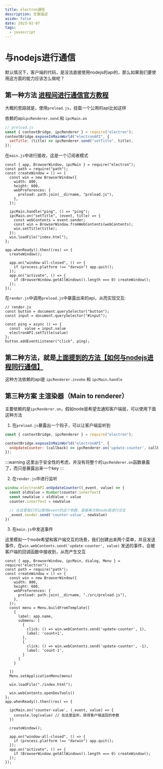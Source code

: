 ```yaml
---
title: electron通信
description: 文章描述
aside: false
date: 2023-02-07
tags:
  - javascript
---
```


# 与nodejs进行通信
默认情况下，客户端的代码，是没法直接使用nodejs的api的，那么如果我们要使用这方面的能力应该怎么做呢？


## 第一种方法 [进程间进行通信官方教程](https://www.electronjs.org/zh/docs/latest/tutorial/ipc)


大概的思路就是，使用`preload.js`，挂载一个公用的api比如这样

依赖的api`ipcRenderer.send` 和 `ipcMain.on`
 
```js
// preload.js
const { contextBridge, ipcRenderer } = require("electron");
contextBridge.exposeInMainWorld("electronAPI", {
  setTitle: (title) => ipcRenderer.send("setTitle", title),
});
```

在`main.js`中进行接收，这是一个订阅者模式

```js{13-17}
const { app, BrowserWindow, ipcMain } = require("electron");
const path = require("path");
const createWindow = () => {
  const win = new BrowserWindow({
    width: 800,
    height: 600,
    webPreferences: {
      preload: path.join(__dirname, "preload.js"),
    },
  });

  ipcMain.handle("ping", () => "ping");
  ipcMain.on("setTitle", (event, title) => {
    const webContents = event.sender;
    const win = BrowserWindow.fromWebContents(webContents);
    win.setTitle(title);
  });
  win.loadFile("index.html");
};

app.whenReady().then((res) => {
  createWindow();

  app.on("window-all-closed", () => {
    if (process.platform !== "darwin") app.quit();
  });
  app.on("activate", () => {
    if (BrowserWindow.getAllWindows().length === 0) createWindow();
  });
});
```

在`render.js`中调用`preload.js`中暴露出来的api，从而实现交互:
```js{7}
// render.js
const button = document.querySelector("button");
const input = document.querySelector("#input");

const ping = async () => {
  const  value = input.value
  electronAPI.setTitle(value)
};
button.addEventListener("click", ping);
```
## 第二种方法，就是[上面提到的方法【如何与nodejs进程同行通信】](./start#如何与nodejs进程同行通信)
这种方法依赖的api是 `ipcRenderer.invoke` 和 `ipcMain.handle`


## 第三种方案 主渲染器（Main to renderer）

主要依赖的是`ipcRenderer.on`，假如node层希望去通知客户端层，可以使用下面这种方法


1. 在`preload.js`暴露出一个钩子，可以让客户端监听到

```javascript
const { contextBridge, ipcRenderer } = require("electron");

contextBridge.exposeInMainWorld("electronAPI", {
  onUpdateCounter: (callback) => ipcRenderer.on('update-counter', callback)
});
```
:::warning
这里出于安全性的考虑，并没有将整个的`ipcRenderer.on`函数暴露了，而只是暴露出来一个key
:::

2. 在`render.js`中进行监听
```javascript
window.electronAPI.onUpdateCounter((_event, value) => {
  const oldValue = Number(counter.innerText)
  const newValue = oldValue + value
  counter.innerText = newValue

  // 在这里我们可以使用event的这个参数，直接再次和node层进行交互
  _event.sender.send('counter-value', newValue)
})
```
3. 在`main.js`中发送事件

这里模拟一个node希望和客户端交互的场景，我们创建出来两个菜单，并且发送事件，在`win.webContents.send('update-counter', value)` 发送的事件，会被客户端的回调函数中接收到，从而产生交互

```javascript{16,20,35-37}
const { app, BrowserWindow, ipcMain, dialog, Menu } = require("electron");
const path = require("path");
const createWindow = () => {
  const win = new BrowserWindow({
    width: 800,
    height: 600,
    webPreferences: {
      preload: path.join(__dirname, "./src/preload.js"),
    },
  });
  const menu = Menu.buildFromTemplate([
    {
      label: app.name,
      submenu: [
        {
          click: () => win.webContents.send('update-counter', 1),
          label: 'count+1',
        },
        {
          click: () => win.webContents.send('update-counter', -1),
          label: 'count-1',
        }
      ]
    }

  ])
  Menu.setApplicationMenu(menu)

  win.loadFile("./index.html");

  win.webContents.openDevTools()
};
app.whenReady().then((res) => {

  ipcMain.on('counter-value', (_event, value) => {
    console.log(value) // 在这里监听，获得客户端返回的参数
  })

  createWindow();

  app.on("window-all-closed", () => {
    if (process.platform !== "darwin") app.quit();
  });
  app.on("activate", () => {
    if (BrowserWindow.getAllWindows().length === 0) createWindow();
  });
});


```



